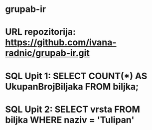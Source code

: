 # grupab-ir
# URL repozitorija: https://github.com/ivana-radnic/grupab-ir.git

# SQL Upit 1: SELECT COUNT(*) AS UkupanBrojBiljaka FROM biljka;
# SQL Upit 2: SELECT vrsta FROM biljka WHERE naziv = 'Tulipan'

